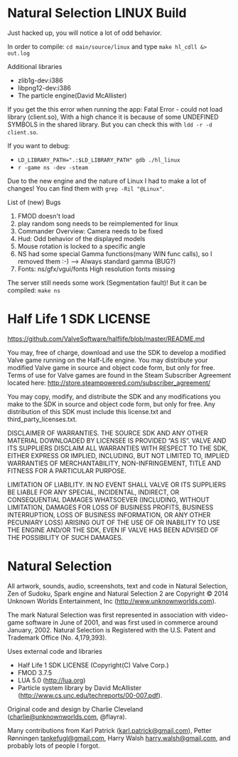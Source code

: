 Natural Selection LINUX Build
============================================

Just hacked up, you will notice a lot of odd behavior.

In order to compile: `cd main/source/linux` and type `make hl_cdll &> out.log`

Additional libraries
- zlib1g-dev:i386
- libpng12-dev:i386
- The particle engine(David McAllister)

If you get the this error when running the app: Fatal Error - could not load library (client.so),
With a high chance it is because of some UNDEFINED SYMBOLS in the shared library.
But you can check this with `ldd -r -d client.so`.

If you want to debug:
- `LD_LIBRARY_PATH=".:$LD_LIBRARY_PATH" gdb ./hl_linux`
- `r -game ns -dev -steam`


Due to the new engine and the nature of Linux I had to make a lot of changes! You can find them with `grep -Ril "@Linux"`.

List of (new) Bugs

1. FMOD doesn't load
2. play random song needs to be reimplemented for linux
3. Commander Overview: Camera needs to be fixed
4. Hud: Odd behavior of the displayed models
5. Mouse rotation is locked to a specific angle
6. NS had some special Gamma functions(many WIN func calls), so I removed them :-) --> Always standard gamma (BUG?)
7. Fonts: ns/gfx/vgui/fonts High resolution fonts missing


The server still needs some work (Segmentation fault)! But it can be compiled: `make ns`

Half Life 1 SDK LICENSE
=======================

https://github.com/ValveSoftware/halflife/blob/master/README.md

You may, free of charge, download and use the SDK to develop a modified Valve game running on the Half-Life engine. You may distribute your modified Valve game in source and object code form, but only for free. Terms of use for Valve games are found in the Steam Subscriber Agreement located here: http://store.steampowered.com/subscriber_agreement/

You may copy, modify, and distribute the SDK and any modifications you make to the SDK in source and object code form, but only for free. Any distribution of this SDK must include this license.txt and third_party_licenses.txt.

DISCLAIMER OF WARRANTIES. THE SOURCE SDK AND ANY OTHER MATERIAL DOWNLOADED BY LICENSEE IS PROVIDED “AS IS”. VALVE AND ITS SUPPLIERS DISCLAIM ALL WARRANTIES WITH RESPECT TO THE SDK, EITHER EXPRESS OR IMPLIED, INCLUDING, BUT NOT LIMITED TO, IMPLIED WARRANTIES OF MERCHANTABILITY, NON-INFRINGEMENT, TITLE AND FITNESS FOR A PARTICULAR PURPOSE.

LIMITATION OF LIABILITY. IN NO EVENT SHALL VALVE OR ITS SUPPLIERS BE LIABLE FOR ANY SPECIAL, INCIDENTAL, INDIRECT, OR CONSEQUENTIAL DAMAGES WHATSOEVER (INCLUDING, WITHOUT LIMITATION, DAMAGES FOR LOSS OF BUSINESS PROFITS, BUSINESS INTERRUPTION, LOSS OF BUSINESS INFORMATION, OR ANY OTHER PECUNIARY LOSS) ARISING OUT OF THE USE OF OR INABILITY TO USE THE ENGINE AND/OR THE SDK, EVEN IF VALVE HAS BEEN ADVISED OF THE POSSIBILITY OF SUCH DAMAGES.

Natural Selection
=================

All artwork, sounds, audio, screenshots, text and code in Natural Selection, Zen of Sudoku, Spark engine and Natural Selection 2 are Copyright © 2014 Unknown Worlds Entertainment, Inc (http://www.unknownworlds.com).

The mark Natural Selection was first represented in association with video-game software in June of 2001, and was first used in commerce around January, 2002. Natural Selection is Registered with the U.S. Patent and Trademark Office (No. 4,179,393).

Uses external code and libraries
- Half Life 1 SDK LICENSE (Copyright(C) Valve Corp.)
- FMOD 3.7.5
- LUA 5.0 (http://lua.org)
- Particle system library by David McAllister (http://www.cs.unc.edu/techreports/00-007.pdf).

Original code and design by Charlie Cleveland (charlie@unknownworlds.com, @flayra).

Many contributions from Karl Patrick (karl.patrick@gmail.com), Petter Rønningen <tankefugl@gmail.com>, Harry Walsh <harry.walsh@gmail.com>, and probably lots of people I forgot.

